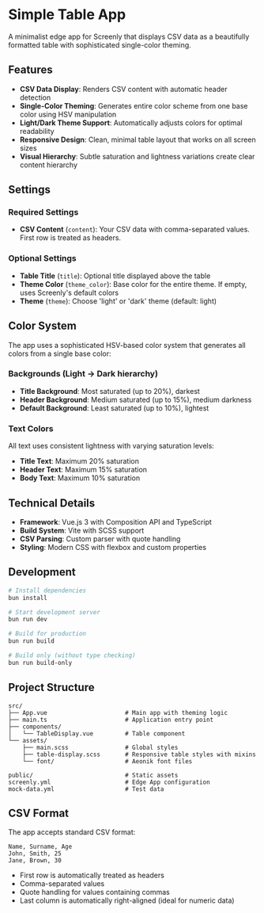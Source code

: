 # Simple Table App

A minimalist edge app for Screenly that displays CSV data as a beautifully formatted table with sophisticated single-color theming.

## Features

- **CSV Data Display**: Renders CSV content with automatic header detection
- **Single-Color Theming**: Generates entire color scheme from one base color using HSV manipulation
- **Light/Dark Theme Support**: Automatically adjusts colors for optimal readability
- **Responsive Design**: Clean, minimal table layout that works on all screen sizes
- **Visual Hierarchy**: Subtle saturation and lightness variations create clear content hierarchy

## Settings

### Required Settings

- **CSV Content** (`content`): Your CSV data with comma-separated values. First row is treated as headers.

### Optional Settings

- **Table Title** (`title`): Optional title displayed above the table
- **Theme Color** (`theme_color`): Base color for the entire theme. If empty, uses Screenly's default colors
- **Theme** (`theme`): Choose 'light' or 'dark' theme (default: light)

## Color System

The app uses a sophisticated HSV-based color system that generates all colors from a single base color:

### Backgrounds (Light → Dark hierarchy)

- **Title Background**: Most saturated (up to 20%), darkest
- **Header Background**: Medium saturated (up to 15%), medium darkness
- **Default Background**: Least saturated (up to 10%), lightest

### Text Colors

All text uses consistent lightness with varying saturation levels:

- **Title Text**: Maximum 20% saturation
- **Header Text**: Maximum 15% saturation
- **Body Text**: Maximum 10% saturation

## Technical Details

- **Framework**: Vue.js 3 with Composition API and TypeScript
- **Build System**: Vite with SCSS support
- **CSV Parsing**: Custom parser with quote handling
- **Styling**: Modern CSS with flexbox and custom properties

## Development

```bash
# Install dependencies
bun install

# Start development server
bun run dev

# Build for production
bun run build

# Build only (without type checking)
bun run build-only
```

## Project Structure

```plaintext
src/
├── App.vue                      # Main app with theming logic
├── main.ts                      # Application entry point
├── components/
│   └── TableDisplay.vue         # Table component
└── assets/
    ├── main.scss                # Global styles
    ├── table-display.scss       # Responsive table styles with mixins
    └── font/                    # Aeonik font files

public/                          # Static assets
screenly.yml                     # Edge App configuration
mock-data.yml                    # Test data
```

## CSV Format

The app accepts standard CSV format:

```csv
Name, Surname, Age
John, Smith, 25
Jane, Brown, 30
```

- First row is automatically treated as headers
- Comma-separated values
- Quote handling for values containing commas
- Last column is automatically right-aligned (ideal for numeric data)
